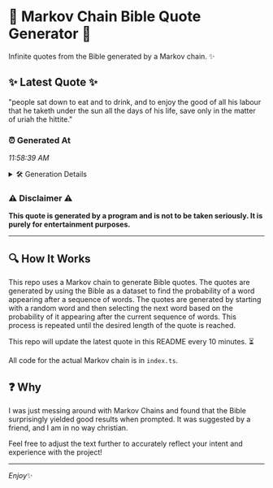 # 📖 Markov Chain Bible Quote Generator 📖

Infinite quotes from the Bible generated by a Markov chain. ✨

## ✨ Latest Quote ✨
"people sat down to eat and to drink, and to enjoy the good of all his labour that he taketh under the sun all the days of his life, save only in the matter of uriah the hittite."

### ⏰ Generated At
*11:58:39 AM*

<details>
    <summary>🛠️ Generation Details</summary>
    <p>
        <strong>🌱 Seed:</strong> people<br>
        <strong>🔄 Iterations:</strong> 37<br>
        <strong>📜 Context History:</strong><br>[ people ]: sat<br>[ people, sat ]: down<br>[ people, sat, down ]: to<br>[ people, sat, down, to ]: eat<br>[ people, sat, down, to, eat ]: and<br>[ people, sat, down, to, eat, and ]: to<br>[ sat, down, to, eat, and, to ]: drink,<br>[ down, to, eat, and, to, drink, ]: and<br>[ to, eat, and, to, drink,, and ]: to<br>[ eat, and, to, drink,, and, to ]: enjoy<br>[ and, to, drink,, and, to, enjoy ]: the<br>[ to, drink,, and, to, enjoy, the ]: good<br>[ drink,, and, to, enjoy, the, good ]: of<br>[ and, to, enjoy, the, good, of ]: all<br>[ to, enjoy, the, good, of, all ]: his<br>[ enjoy, the, good, of, all, his ]: labour<br>[ the, good, of, all, his, labour ]: that<br>[ good, of, all, his, labour, that ]: he<br>[ of, all, his, labour, that, he ]: taketh<br>[ all, his, labour, that, he, taketh ]: under<br>[ his, labour, that, he, taketh, under ]: the<br>[ labour, that, he, taketh, under, the ]: sun<br>[ that, he, taketh, under, the, sun ]: all<br>[ he, taketh, under, the, sun, all ]: the<br>[ taketh, under, the, sun, all, the ]: days<br>[ under, the, sun, all, the, days ]: of<br>[ the, sun, all, the, days, of ]: his<br>[ sun, all, the, days, of, his ]: life,<br>[ all, the, days, of, his, life, ]: save<br>[ the, days, of, his, life,, save ]: only<br>[ days, of, his, life,, save, only ]: in<br>[ of, his, life,, save, only, in ]: the<br>[ his, life,, save, only, in, the ]: matter<br>[ life,, save, only, in, the, matter ]: of<br>[ save, only, in, the, matter, of ]: uriah<br>[ only, in, the, matter, of, uriah ]: the<br>[ in, the, matter, of, uriah, the ]: hittite.<br>
    </p>
</details>

### ⚠️ Disclaimer ⚠️
**This quote is generated by a program and is not to be taken seriously. It is purely for entertainment purposes.**

---

## 🔍 How It Works

This repo uses a Markov chain to generate Bible quotes. The quotes are generated by using the Bible as a dataset to find the probability of a word appearing after a sequence of words. The quotes are generated by starting with a random word and then selecting the next word based on the probability of it appearing after the current sequence of words. This process is repeated until the desired length of the quote is reached.

This repo will update the latest quote in this README every 10 minutes. ⏳

All code for the actual Markov chain is in `index.ts`.

## ❓ Why

I was just messing around with Markov Chains and found that the Bible surprisingly yielded good results when prompted. 
It was suggested by a friend, and I am in no way christian.

Feel free to adjust the text further to accurately reflect your intent and experience with the project!

---

*Enjoy*✨
